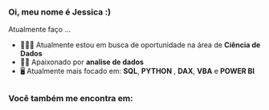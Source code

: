 ### Oi, meu nome é Jessica :)
Atualmente faço ...        

- 👨🏻‍💻 Atualmente estou em busca de oportunidade na área de **Ciência de Dados** 
- 🧗🏼 Apaixonado por **analise de dados** 
- 🖥️ Atualmente mais focado em: **SQL**, **PYTHON** , **DAX**, **VBA** e **POWER BI**


</div>

##

### Você também me encontra em:
<a href="(https://www.linkedin.com/in/jessica-moreira-furlan-543988115)">

